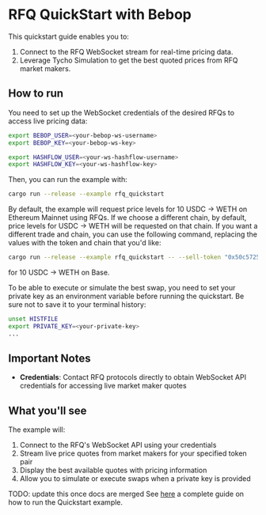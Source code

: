 # RFQ QuickStart with Bebop

This quickstart guide enables you to:

1. Connect to the RFQ WebSocket stream for real-time pricing data.
2. Leverage Tycho Simulation to get the best quoted prices from RFQ market makers.

## How to run

You need to set up the WebSocket credentials of the desired RFQs to access live pricing data:

```bash
export BEBOP_USER=<your-bebop-ws-username>
export BEBOP_KEY=<your-bebop-ws-key>

export HASHFLOW_USER=<your-ws-hashflow-username>
export HASHFLOW_KEY=<your-ws-hashflow-key>
```

Then, you can run the example with:

```bash
cargo run --release --example rfq_quickstart
```

By default, the example will request price levels for 10 USDC -> WETH on Ethereum Mainnet using RFQs.
If we choose a different chain, by default, price levels for USDC -> WETH will be requested on that chain.
If you want a different trade and chain, you can use the following command, replacing the values with the token and
chain that you'd like:

```bash
cargo run --release --example rfq_quickstart -- --sell-token "0x50c5725949A6F0c72E6C4a641F24049A917DB0Cb" --buy-token "0x4200000000000000000000000000000000000006" --sell-amount 10 --chain "base"
```

for 10 USDC -> WETH on Base.

To be able to execute or simulate the best swap, you need to set your private key as an environment variable before
running the quickstart. Be sure not to save it to your terminal history:

```bash
unset HISTFILE
export PRIVATE_KEY=<your-private-key>
...
```

## Important Notes

- **Credentials**: Contact RFQ protocols directly to obtain WebSocket API credentials for accessing live market maker
  quotes

## What you'll see

The example will:

1. Connect to the RFQ's WebSocket API using your credentials
2. Stream live price quotes from market makers for your specified token pair
3. Display the best available quotes with pricing information
4. Allow you to simulate or execute swaps when a private key is provided

TODO: update this once docs are merged
See [here](https://docs.propellerheads.xyz/tycho/for-solvers/tycho-quickstart) a complete guide on how to run the
Quickstart example.

